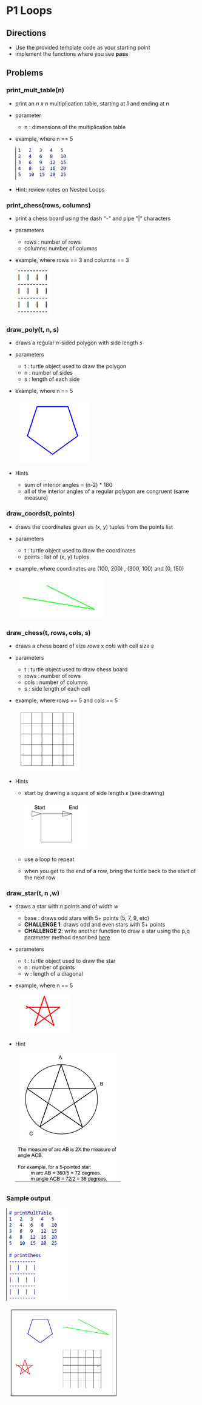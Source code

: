 # P1 Loops

## Directions

- Use the provided template code as your starting point
- implement the functions where you see **pass**

## Problems

### **print_mult_table(n)**

- print an *n x n* multiplication table, starting at 1 and ending at *n*
- parameter
    - n : dimensions of the multiplication table
- example, where n == 5

    ![](graphics/mult_table.png)

- Hint: review notes on Nested Loops

### **print_chess(rows, columns)**

- print a chess board using the dash "*-*" and pipe "|" characters
- parameters
    - rows : number of rows 
    - columns: number of columns
- example, where rows == 3 and columns == 3

    ![](graphics/chess.png)

### **draw_poly(t, n, s)**

- draws a regular *n*-sided polygon with side length *s*
- parameters
    - t : turtle object used to draw the polygon
    - n : number of sides 
    - s : length of each side
- example, where n == 5

    ![](graphics/poly.png)

- Hints
    - sum of interior angles = (n-2) * 180
    - all of the interior angles of a regular polygon are congruent (same measure)

### **draw_coords(t, points)**

- draws the coordinates given as (x, y) tuples from the points list
- parameters
    - t : turtle object used to draw the coordinates
    - points : list of (x, y) tuples
- example. where coordinates are (100, 200) , (300, 100) and (0, 150)

    ![](graphics/coords.png)

### **draw_chess(t, rows, cols, s)**

- draws a chess board of size *rows* x *cols* with cell size *s*
- parameters
    - t : turtle object used to draw chess board
    - rows : number of rows
    - cols : number of columns
    - s : side length of each cell
- example, where rows == 5 and cols == 5

    ![](graphics/draw_chess.png)

- Hints
    - start by drawing a square of side length *s* (see drawing)

        ![](graphics/cell.png)
    - use a loop to repeat
    - when you get to the end of a row, bring the turtle back to the start of the next row


### **draw_star(t, n ,w)**

- draws a star with *n* points and of width *w*
    - base : draws odd stars with 5+ points (5, 7, 9, etc)
    - **CHALLENGE 1**: draws odd and even stars with 5+ points
    - **CHALLENGE 2**: write another function to draw a star using the p,q parameter method described [here](https://en.wikipedia.org/wiki/Star_polygon)
- parameters
    - t : turtle object used to draw the star
    - n : number of points
    - w : length of a diagonal
- example, where n == 5

    ![](graphics/star.png)

- Hint

    ![](graphics/star_hint.png)

### Sample output

![](graphics/sample1.png)

![](graphics/sample2.png)